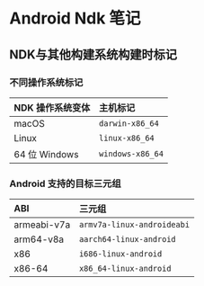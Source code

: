 # Android Ndk 笔记



## NDK与其他构建系统构建时标记

### 不同操作系统标记

| NDK 操作系统变体 | 主机标记         |
| :--------------- | :--------------- |
| macOS            | `darwin-x86_64`  |
| Linux            | `linux-x86_64`   |
| 64 位 Windows    | `windows-x86_64` |



### Android 支持的目标三元组

| ABI         | 三元组                     |
| :---------- | :------------------------- |
| armeabi-v7a | `armv7a-linux-androideabi` |
| arm64-v8a   | `aarch64-linux-android`    |
| x86         | `i686-linux-android`       |
| x86-64      | `x86_64-linux-android`     |

